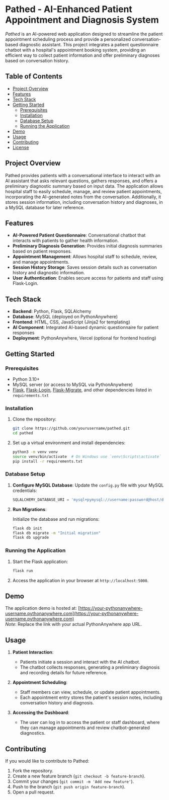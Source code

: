 # Pathed - AI-Enhanced Patient Appointment and Diagnosis System

*Pathed* is an AI-powered web application designed to streamline the patient appointment scheduling process and provide a personalized conversation-based diagnostic assistant. This project integrates a patient questionnaire chatbot with a hospital's appointment booking system, providing an efficient way to collect patient information and offer preliminary diagnoses based on conversation history.

## Table of Contents
- [Project Overview](#project-overview)
- [Features](#features)
- [Tech Stack](#tech-stack)
- [Getting Started](#getting-started)
  - [Prerequisites](#prerequisites)
  - [Installation](#installation)
  - [Database Setup](#database-setup)
  - [Running the Application](#running-the-application)
- [Demo](#demo)
- [Usage](#usage)
- [Contributing](#contributing)
- [License](#license)

## Project Overview

Pathed provides patients with a conversational interface to interact with an AI assistant that asks relevant questions, gathers responses, and offers a preliminary diagnostic summary based on input data. The application allows hospital staff to easily schedule, manage, and review patient appointments, incorporating the AI-generated notes from the conversation. Additionally, it stores session information, including conversation history and diagnoses, in a MySQL database for later reference.

## Features

- **AI-Powered Patient Questionnaire**: Conversational chatbot that interacts with patients to gather health information.
- **Preliminary Diagnosis Generation**: Provides initial diagnosis summaries based on patient responses.
- **Appointment Management**: Allows hospital staff to schedule, review, and manage appointments.
- **Session History Storage**: Saves session details such as conversation history and diagnostic information.
- **User Authentication**: Enables secure access for patients and staff using Flask-Login.

## Tech Stack

- **Backend**: Python, Flask, SQLAlchemy
- **Database**: MySQL (deployed on PythonAnywhere)
- **Frontend**: HTML, CSS, JavaScript (Jinja2 for templating)
- **AI Component**: Integrated AI-based dynamic questionnaire for patient responses
- **Deployment**: PythonAnywhere, Vercel (optional for frontend hosting)

## Getting Started

### Prerequisites

- Python 3.10+
- MySQL server (or access to MySQL via PythonAnywhere)
- [Flask](https://flask.palletsprojects.com/), [Flask-Login](https://flask-login.readthedocs.io/), [Flask-Migrate](https://flask-migrate.readthedocs.io/), and other dependencies listed in `requirements.txt`

### Installation

1. Clone the repository:

    ```bash
    git clone https://github.com/yourusername/pathed.git
    cd pathed
    ```

2. Set up a virtual environment and install dependencies:

    ```bash
    python3 -m venv venv
    source venv/bin/activate  # On Windows use `venv\Scripts\activate`
    pip install -r requirements.txt
    ```

### Database Setup

1. **Configure MySQL Database**: Update the `config.py` file with your MySQL credentials:

    ```python
    SQLALCHEMY_DATABASE_URI = 'mysql+pymysql://username:password@host/database_name'
    ```

2. **Run Migrations**:

    Initialize the database and run migrations:

    ```bash
    flask db init
    flask db migrate -m "Initial migration"
    flask db upgrade
    ```

### Running the Application

1. Start the Flask application:

    ```bash
    flask run
    ```

2. Access the application in your browser at `http://localhost:5000`.

## Demo

The application demo is hosted at: [https://your-pythonanywhere-username.pythonanywhere.com](https://your-pythonanywhere-username.pythonanywhere.com)  
*Note*: Replace the link with your actual PythonAnywhere app URL.

## Usage

1. **Patient Interaction**:
   - Patients initiate a session and interact with the AI chatbot.
   - The chatbot collects responses, generating a preliminary diagnosis and recording details for future reference.

2. **Appointment Scheduling**:
   - Staff members can view, schedule, or update patient appointments.
   - Each appointment entry stores the patient's session notes, including conversation history and diagnosis.

3. **Accessing the Dashboard**:
   - The user can log in to access the patient or staff dashboard, where they can manage appointments and review chatbot-generated diagnostics.

## Contributing

If you would like to contribute to Pathed:

1. Fork the repository.
2. Create a new feature branch (`git checkout -b feature-branch`).
3. Commit your changes (`git commit -m 'Add new feature'`).
4. Push to the branch (`git push origin feature-branch`).
5. Open a pull request.

